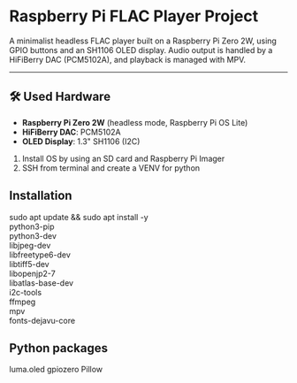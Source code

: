 # Raspberry Pi FLAC Player Project

A minimalist headless FLAC player built on a Raspberry Pi Zero 2W, using GPIO buttons and an SH1106 OLED display. Audio output is handled by a HiFiBerry DAC (PCM5102A), and playback is managed with MPV.

---

## 🛠️ Used Hardware

- **Raspberry Pi Zero 2W** (headless mode, Raspberry Pi OS Lite)
- **HiFiBerry DAC**: PCM5102A
- **OLED Display**: 1.3" SH1106 (I2C)

1. Install OS by using an SD card and Raspberry Pi Imager
2. SSH from terminal and create a VENV for python

## Installation

sudo apt update && sudo apt install -y \
  python3-pip \
  python3-dev \
  libjpeg-dev \
  libfreetype6-dev \
  libtiff5-dev \
  libopenjp2-7 \
  libatlas-base-dev \
  i2c-tools \
  ffmpeg \
  mpv \
  fonts-dejavu-core


## Python packages
luma.oled
gpiozero
Pillow


